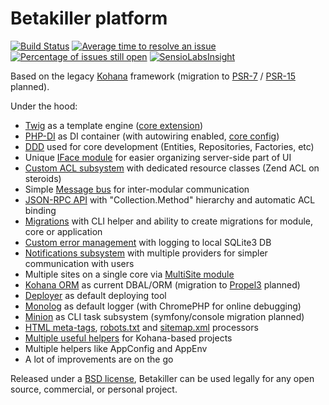 # Betakiller platform

[![Build Status](https://travis-ci.org/spotman/betakiller.svg?branch=master)](https://travis-ci.org/spotman/betakiller)
[![Average time to resolve an issue](http://isitmaintained.com/badge/resolution/spotman/betakiller.svg)](http://isitmaintained.com/project/spotman/betakiller "Average time to resolve an issue")
[![Percentage of issues still open](http://isitmaintained.com/badge/open/spotman/betakiller.svg)](http://isitmaintained.com/project/spotman/betakiller "Percentage of issues still open")
[![SensioLabsInsight](https://insight.sensiolabs.com/projects/cae4439a-8a2e-4e0c-9169-f9d1c7e25366/mini.png)](https://insight.sensiolabs.com/projects/cae4439a-8a2e-4e0c-9169-f9d1c7e25366)

Based on the legacy [Kohana](http://kohanaframework.org/) framework (migration to [PSR-7](https://github.com/php-fig/http-message) / [PSR-15](https://github.com/http-interop/http-middleware) planned).

Under the hood:

- [Twig](https://twig.symfony.com/) as a template engine ([core extension](application/classes/BetaKiller/Twig/Extension.php))
- [PHP-DI](http://php-di.org/) as DI container (with autowiring enabled, [core config](application/config/php-di.php))
- [DDD](modules/ddd) used for core development (Entities, Repositories, Factories, etc)
- Unique [IFace module](modules/iface) for easier organizing server-side part of UI
- [Custom ACL subsystem](https://github.com/spotman/rbac) with dedicated resource classes (Zend ACL on steroids)
- Simple [Message bus](modules/message-bus) for inter-modular communication
- [JSON-RPC API](https://github.com/spotman/kohana-simple-api) with "Collection.Method" hierarchy and automatic ACL binding
- [Migrations](https://github.com/spotman/kohana-minion-migrations) with CLI helper and ability to create migrations for module, core or application
- [Custom error management](modules/error) with logging to local SQLite3 DB
- [Notifications subsystem](modules/notification) with multiple providers for simpler communication with users
- Multiple sites on a single core via [MultiSite module](https://github.com/spotman/kohana-multi-site)
- [Kohana ORM](modules/orm) as current DBAL/ORM (migration to [Propel3](https://github.com/propelorm/Propel3) planned)
- [Deployer](https://deployer.org/) as default deploying tool
- [Monolog](https://github.com/Seldaek/monolog) as default logger (with ChromePHP for online debugging)
- [Minion](modules/minion) as CLI task subsystem (symfony/console migration planned)
- [HTML meta-tags](https://github.com/spotman/kohana-meta-tags), [robots.txt](https://github.com/spotman/kohana-robots.txt) and [sitemap.xml](modules/sitemap) processors
- [Multiple useful helpers](https://github.com/spotman/kohana-utils) for Kohana-based projects
- Multiple helpers like AppConfig and AppEnv
- A lot of improvements are on the go

Released under a [BSD license](LICENSE.md), Betakiller can be used legally for any open source, commercial, or personal project.
